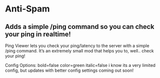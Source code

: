 # Anti-Spam
Adds a simple /ping command so you can check your ping in realtime!
-----------------------------------------------------

Ping Viewer lets you check your ping/latency to the server with a simple /ping command. It’s an extremely small mod that helps you to, well.. check your ping!

Config Options:
bold=false
color=green
italic=false
i know its a very limited config, but updates with better config settings coming out soon!

